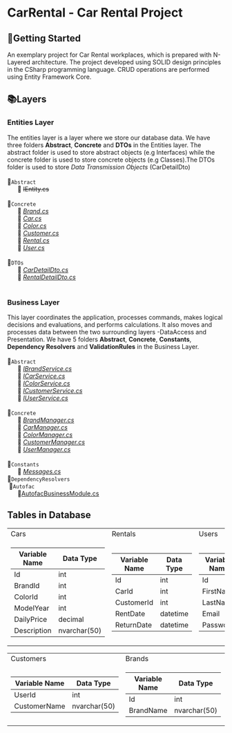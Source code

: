 # CarRental - Car Rental Project

## :pushpin:Getting Started
An exemplary project for Car Rental workplaces, which is prepared with N-Layered architecture. The project developed using SOLID design principles in the CSharp programming language. CRUD operations are performed using Entity Framework Core.
## :books:Layers  
<!--![entities](https://user-images.githubusercontent.com/77868230/107870096-c5609600-6ea6-11eb-82e6-8e797c8a3617.png)-->
### Entities Layer
The entities layer is a layer where we store our database data. We have three folders **Abstract**, **Concrete** and **DTOs** in the Entities layer.
The abstract folder is used to store abstract objects (e.g Interfaces) while the concrete folder is used to store concrete objects (e.g Classes).The DTOs folder is used to store *Data Transmission Objects* (CarDetailDto)
<br><br>📂`Abstract`  
&nbsp;&nbsp;&nbsp;&nbsp;&nbsp;&nbsp;:page_facing_up: ~~IEntity.cs~~
<br> <br>📂`Concrete`  
&nbsp;&nbsp;&nbsp;&nbsp;&nbsp;&nbsp;📃 *[Brand.cs](https://github.com/tofigamraslanov/CarRental/blob/master/Entities/Concrete/Brand.cs)*    
&nbsp;&nbsp;&nbsp;&nbsp;&nbsp;&nbsp;📃 *[Car.cs](https://github.com/tofigamraslanov/CarRental/blob/master/Entities/Concrete/Car.cs)*    
&nbsp;&nbsp;&nbsp;&nbsp;&nbsp;&nbsp;📃 *[Color.cs](https://github.com/tofigamraslanov/CarRental/blob/master/Entities/Concrete/Color.cs)*    
&nbsp;&nbsp;&nbsp;&nbsp;&nbsp;&nbsp;📃 *[Customer.cs](https://github.com/tofigamraslanov/CarRental/blob/master/Entities/Concrete/Customer.cs)*  
&nbsp;&nbsp;&nbsp;&nbsp;&nbsp;&nbsp;📃 *[Rental.cs](https://github.com/tofigamraslanov/CarRental/blob/master/Entities/Concrete/Rental.cs)*  
&nbsp;&nbsp;&nbsp;&nbsp;&nbsp;&nbsp;📃 *[User.cs](https://github.com/tofigamraslanov/CarRental/blob/master/Entities/Concrete/User.cs)*  
<br>:file_folder:`DTOs`  
&nbsp;&nbsp;&nbsp;&nbsp;&nbsp;&nbsp;📃 *[CarDetailDto.cs](https://github.com/tofigamraslanov/CarRental/blob/master/Entities/DTOs/RentalDetailDto.cs)*  
&nbsp;&nbsp;&nbsp;&nbsp;&nbsp;&nbsp;📃 *[RentalDetailDto.cs](https://github.com/tofigamraslanov/CarRental/blob/master/Entities/DTOs/RentalDetailDto.cs)*  
<br> 
###  Business Layer
This layer coordinates the application, processes commands, makes logical decisions and evaluations, and performs calculations. It also moves and processes data between the two surrounding layers -DataAccess and Presentation. We have 5 folders **Abstract**, **Concrete**, **Constants**, **Dependency Resolvers** and **ValidationRules** in the Business Layer.
<br><br>📂`Abstract`    
&nbsp;&nbsp;&nbsp;&nbsp;&nbsp;&nbsp;📃 *[IBrandService.cs](https://github.com/tofigamraslanov/CarRental/blob/master/Business/Abstract/IBrandService.cs)*   
&nbsp;&nbsp;&nbsp;&nbsp;&nbsp;&nbsp;📃 *[ICarService.cs](https://github.com/tofigamraslanov/CarRental/blob/master/Business/Abstract/ICarService.cs)*   
&nbsp;&nbsp;&nbsp;&nbsp;&nbsp;&nbsp;📃 *[IColorService.cs](https://github.com/tofigamraslanov/CarRental/blob/master/Business/Abstract/IColorService.cs)*   
&nbsp;&nbsp;&nbsp;&nbsp;&nbsp;&nbsp;📃 *[ICustomerService.cs](https://github.com/tofigamraslanov/CarRental/blob/master/Business/Abstract/ICustomerService.cs)*   
&nbsp;&nbsp;&nbsp;&nbsp;&nbsp;&nbsp;📃 *[IUserService.cs](https://github.com/tofigamraslanov/CarRental/blob/master/Business/Abstract/IUserService.cs)* 
<br><br>📂`Concrete`    
&nbsp;&nbsp;&nbsp;&nbsp;&nbsp;&nbsp;📃 *[BrandManager.cs](https://github.com/tofigamraslanov/CarRental/blob/master/Business/Concrete/BrandManager.cs)*   
&nbsp;&nbsp;&nbsp;&nbsp;&nbsp;&nbsp;📃 *[CarManager.cs](https://github.com/tofigamraslanov/CarRental/blob/master/Business/Concrete/CarManager.cs)*   
&nbsp;&nbsp;&nbsp;&nbsp;&nbsp;&nbsp;📃 *[ColorManager.cs](https://github.com/tofigamraslanov/CarRental/blob/master/Business/Concrete/ColorManager.cs)*   
&nbsp;&nbsp;&nbsp;&nbsp;&nbsp;&nbsp;📃 *[CustomerManager.cs](https://github.com/tofigamraslanov/CarRental/blob/master/Business/Concrete/CustomerManager.cs)*   
&nbsp;&nbsp;&nbsp;&nbsp;&nbsp;&nbsp;📃 *[UserManager.cs](https://github.com/tofigamraslanov/CarRental/blob/master/Business/Concrete/UserManager.cs)*
<br><br>📂`Constants`    
&nbsp;&nbsp;&nbsp;&nbsp;&nbsp;&nbsp;📃 *[Messages.cs](https://github.com/tofigamraslanov/CarRental/blob/master/Business/Constants/Messages.cs)*
<br>📂`DependencyResolvers`    
&nbsp;📂`Autofac`<br>
&nbsp;&nbsp;&nbsp;&nbsp;&nbsp; 📃[AutofacBusinessModule.cs](https://github.com/tofigamraslanov/CarRental/blob/master/Business/DependencyResolvers/Autofac/AutofacBusinessModule.cs)

## Tables in Database

<table>
  <tr>
    <td>Cars</td>
     <td>Rentals</td>
     <td>Users</td>
  </tr>
  <tr>
    <td>

 
| Variable Name | Data Type    |
| ------------- | ------------ |
| Id            | int          |
| BrandId       | int          |
| ColorId       | int          |
| ModelYear     | int          |
| DailyPrice    | decimal      |
| Description   | nvarchar(50) |

   </td>
    <td>

| Variable Name | Data Type |
| ------------- | --------- |
| Id            | int       |
| CarId         | int       |
| CustomerId    | int       |
| RentDate      | datetime  |
| ReturnDate    | datetime  |

   </td>
    <td>

| Variable Name | Data Type    |
| ------------- | ------------ |
| Id            | int          |
| FirstName     | nvarchar(50) |
| LastName      | nvarchar(50) |
| Email         | nvarchar(50) |
| Password      | nvarchar(50) |

   </td>
  </tr>
 </table>

<table>
  <tr>
    <td>Customers</td>
     <td>Brands</td>
     <td>Colors</td>
  </tr>
  <tr>
    <td>

| Variable Name | Data Type    |
| ------------- | ------------ |
| UserId        | int          |
| CustomerName  | nvarchar(50) |

   </td>
    <td>

| Variable Name | Data Type    |
| ------------- | ------------ |
| Id            | int          |
| BrandName     | nvarchar(50) |

   </td>
    <td>

| Variable Name | Data Type    |
| ------------- | ------------ |
| Id            | int          |
| ColorName     | nvarchar(50) |

   </td>
  </tr>
 </table>
